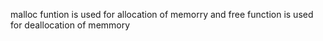 malloc funtion is used for allocation of memorry and free function is used for deallocation of memmory

